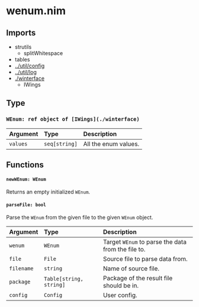 # wenum.nim

## Imports

- strutils
    - splitWhitespace
- tables
- [../util/config](../util/config.md)
- [../util/log](../util/log.md)
- [./winterface](./winterface.md)
    - IWings

## Type

### `WEnum: ref object of [IWings](./winterface)`

| Argument  | Type                    | Description                              |
| :-------- | :---------------------- | :--------------------------------------- |
| `values`  | `seq[string]`           | All the enum values.                     |

## Functions

#### `newWEnum: WEnum`

Returns an empty initialized `WEnum`.

#### `parseFile: bool`

Parse the `WEnum` from the given file to the given `WEnum` object.

| Argument   | Type                    | Description                                        |
| :--------- | :---------------------- | :------------------------------------------------- |
| `wenum`    | `WEnum`                 | Target `WEnum` to parse the data from the file to. |
| `file`     | `File`                  | Source file to parse data from.                    |
| `filename` | `string`                | Name of source file.                               |
| `package`  | `Table[string, string]` | Package of the result file should be in.           |
| `config`   | `Config`                | User config.                                       |
